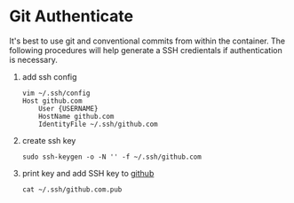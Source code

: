 # Git Authenticate

It's best to use git and conventional commits from within the container. The following procedures will help generate a SSH credientals if authentication is necessary.

1. add ssh config
    ```
    vim ~/.ssh/config
    Host github.com
        User {USERNAME}
        HostName github.com
        IdentityFile ~/.ssh/github.com
    ```

2. create ssh key
    ```
    sudo ssh-keygen -o -N '' -f ~/.ssh/github.com
    ```

3. print key and add SSH key to [github](https://github.com/settings/ssh/new)
    ```
    cat ~/.ssh/github.com.pub
    ```
    